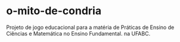 # o-mito-de-condria
Projeto de jogo educacional para a matéria de Práticas de Ensino de Ciências e Matemática no Ensino Fundamental. na UFABC.

